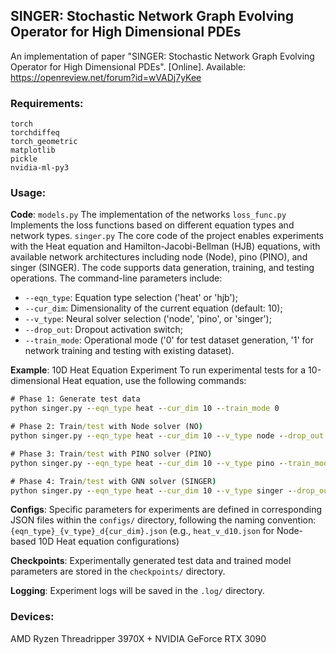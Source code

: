 ## SINGER: Stochastic Network Graph Evolving Operator for High Dimensional PDEs
An implementation of paper "SINGER: Stochastic Network Graph Evolving Operator for High Dimensional PDEs". [Online]. Available: https://openreview.net/forum?id=wVADj7yKee


### Requirements:
```
torch
torchdiffeq
torch_geometric
matplotlib
pickle
nvidia-ml-py3
```

### Usage:
**Code**:
`models.py` The implementation of the networks
`loss_func.py` Implements the loss functions based on different equation types and network types.
`singer.py` The core code of the project enables experiments with the Heat equation and Hamilton-Jacobi-Bellman (HJB) equations, with available network architectures including node (Node), pino (PINO), and singer (SINGER). 
The code supports data generation, training, and testing operations. The command-line parameters include:
* `--eqn_type`: Equation type selection ('heat' or 'hjb');
* `--cur_dim`: Dimensionality of the current equation (default: 10);
* `--v_type`: Neural solver selection ('node', 'pino', or 'singer');
* `--drop_out`: Dropout activation switch;
* `--train_mode`: Operational mode ('0' for test dataset generation, '1' for network training and testing with existing dataset).

**Example**: 10D Heat Equation Experiment
To run experimental tests for a 10-dimensional Heat equation, use the following commands:

```cmd
# Phase 1: Generate test data
python singer.py --eqn_type heat --cur_dim 10 --train_mode 0

# Phase 2: Train/test with Node solver (NO)
python singer.py --eqn_type heat --cur_dim 10 --v_type node --drop_out 1 --train_mode 1

# Phase 3: Train/test with PINO solver (PINO)
python singer.py --eqn_type heat --cur_dim 10 --v_type pino --train_mode 1

# Phase 4: Train/test with GNN solver (SINGER)
python singer.py --eqn_type heat --cur_dim 10 --v_type singer --drop_out 1 --train_mode 1
```
**Configs**:
Specific parameters for experiments are defined in corresponding JSON files within the `configs/` directory, following the naming convention:
`{eqn_type}_{v_type}_d{cur_dim}.json`
(e.g., `heat_v_d10.json` for Node-based 10D Heat equation configurations)

**Checkpoints**:
Experimentally generated test data and trained model parameters are stored in the `checkpoints/` directory.

**Logging**:
Experiment logs will be saved in the `.log/` directory.

### Devices:
AMD Ryzen Threadripper 3970X + NVIDIA GeForce RTX 3090
